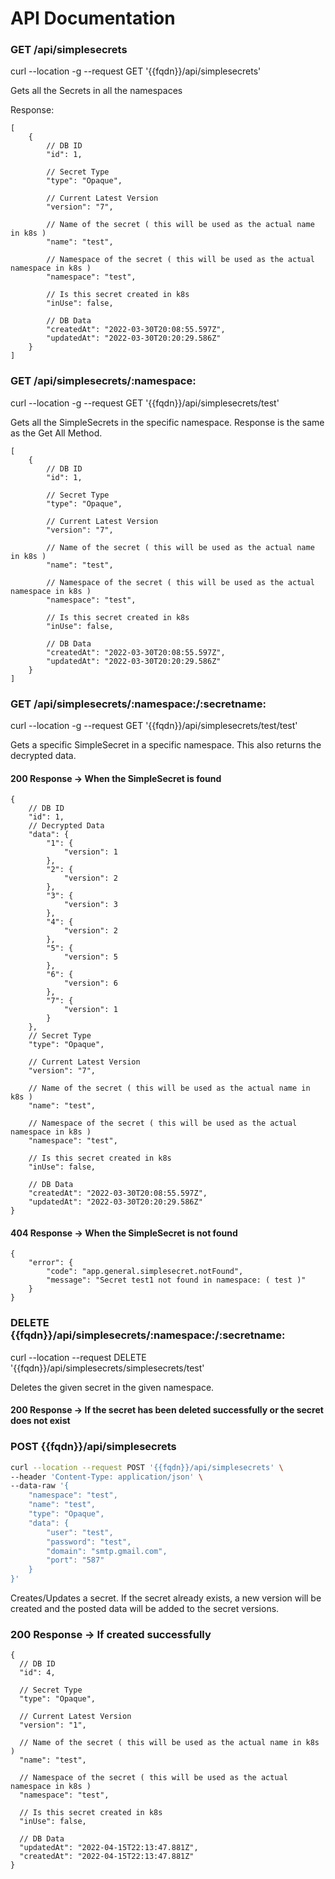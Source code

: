 # API Documentation

### GET /api/simplesecrets

curl --location -g --request GET '{{fqdn}}/api/simplesecrets'

Gets all the Secrets in all the namespaces

Response:
~~~json5
[
    {
        // DB ID
        "id": 1,
        
        // Secret Type
        "type": "Opaque",
        
        // Current Latest Version
        "version": "7",
        
        // Name of the secret ( this will be used as the actual name in k8s )
        "name": "test",
        
        // Namespace of the secret ( this will be used as the actual namespace in k8s )
        "namespace": "test",
        
        // Is this secret created in k8s
        "inUse": false,
        
        // DB Data
        "createdAt": "2022-03-30T20:08:55.597Z",
        "updatedAt": "2022-03-30T20:20:29.586Z"
    }
]
~~~

### GET /api/simplesecrets/:namespace:

curl --location -g --request GET '{{fqdn}}/api/simplesecrets/test'

Gets all the SimpleSecrets in the specific namespace. Response is the same as the Get All Method.

~~~json5
[
    {
        // DB ID
        "id": 1,
        
        // Secret Type
        "type": "Opaque",
        
        // Current Latest Version
        "version": "7",
        
        // Name of the secret ( this will be used as the actual name in k8s )
        "name": "test",
        
        // Namespace of the secret ( this will be used as the actual namespace in k8s )
        "namespace": "test",
        
        // Is this secret created in k8s
        "inUse": false,
        
        // DB Data
        "createdAt": "2022-03-30T20:08:55.597Z",
        "updatedAt": "2022-03-30T20:20:29.586Z"
    }
]
~~~

### GET /api/simplesecrets/:namespace:/:secretname:

curl --location -g --request GET '{{fqdn}}/api/simplesecrets/test/test'

Gets a specific SimpleSecret in a specific namespace. This also returns the decrypted data.

#### 200 Response -> When the SimpleSecret is found
~~~json5
{
    // DB ID
    "id": 1,
    // Decrypted Data
    "data": {
        "1": {
            "version": 1
        },
        "2": {
            "version": 2
        },
        "3": {
            "version": 3
        },
        "4": {
            "version": 2
        },
        "5": {
            "version": 5
        },
        "6": {
            "version": 6
        },
        "7": {
            "version": 1
        }
    },
    // Secret Type
    "type": "Opaque",
    
    // Current Latest Version
    "version": "7",
    
    // Name of the secret ( this will be used as the actual name in k8s )
    "name": "test",
    
    // Namespace of the secret ( this will be used as the actual namespace in k8s )
    "namespace": "test",
    
    // Is this secret created in k8s
    "inUse": false,
    
    // DB Data
    "createdAt": "2022-03-30T20:08:55.597Z",
    "updatedAt": "2022-03-30T20:20:29.586Z"
}
~~~

#### 404 Response -> When the SimpleSecret is not found
~~~json5
{
    "error": {
        "code": "app.general.simplesecret.notFound",
        "message": "Secret test1 not found in namespace: ( test )"
    }
}
~~~

### DELETE {{fqdn}}/api/simplesecrets/:namespace:/:secretname:

curl --location --request DELETE '{{fqdn}}/api/simplesecrets/simplesecrets/test'

Deletes the given secret in the given namespace.

#### 200 Response -> If the secret has been deleted successfully or the secret does not exist

### POST {{fqdn}}/api/simplesecrets

~~~bash
curl --location --request POST '{{fqdn}}/api/simplesecrets' \
--header 'Content-Type: application/json' \
--data-raw '{
    "namespace": "test",
    "name": "test",
    "type": "Opaque",
    "data": {
        "user": "test",
        "password": "test",
        "domain": "smtp.gmail.com",
        "port": "587"
    }
}'
~~~

Creates/Updates a secret. If the secret already exists, a new version will be created and the posted data will 
be added to the secret versions.

### 200 Response -> If created successfully
~~~json5
{
  // DB ID
  "id": 4,

  // Secret Type
  "type": "Opaque",

  // Current Latest Version
  "version": "1",

  // Name of the secret ( this will be used as the actual name in k8s )
  "name": "test",

  // Namespace of the secret ( this will be used as the actual namespace in k8s )
  "namespace": "test",

  // Is this secret created in k8s
  "inUse": false,

  // DB Data
  "updatedAt": "2022-04-15T22:13:47.881Z",
  "createdAt": "2022-04-15T22:13:47.881Z"
}
~~~









